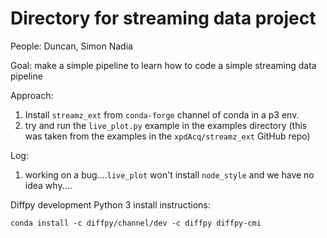 # Directory for streaming data project

People: Duncan, Simon Nadia

Goal: make a simple pipeline to learn how to code a simple streaming data pipeline

Approach: 
 1. Install ``streamz_ext`` from ``conda-forge`` channel of conda in a p3 env.
 1. try and run the ``live_plot.py`` example in the examples directory (this 
 was taken from the examples in the ``xpdAcq/streamz_ext`` GitHub repo)
 
 Log:
 1. working on a bug....``live_plot`` won't install ``node_style`` and we have no
 idea why....
 
 Diffpy development Python 3 install instructions:
 ```
 conda install -c diffpy/channel/dev -c diffpy diffpy-cmi
 ```
